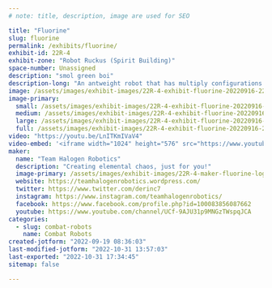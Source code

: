 ```yaml
---
# note: title, description, image are used for SEO

title: "Fluorine"
slug: fluorine
permalink: /exhibits/fluorine/
exhibit-id: 22R-4
exhibit-zone: "Robot Ruckus (Spirit Building)"
space-number: Unassigned
description: "smol green boi"
description-long: "An antweight robot that has multiply configurations to fight against a variety of opponents"
image: /assets/images/exhibit-images/22R-4-exhibit-fluorine-20220916-223757-large.jpg
image-primary: 
  small: /assets/images/exhibit-images/22R-4-exhibit-fluorine-20220916-223757-small.jpg
  medium: /assets/images/exhibit-images/22R-4-exhibit-fluorine-20220916-223757-medium.jpg
  large: /assets/images/exhibit-images/22R-4-exhibit-fluorine-20220916-223757-large.jpg
  full: /assets/images/exhibit-images/22R-4-exhibit-fluorine-20220916-223757-full.jpg
video: "https://youtu.be/LnITKmIVaV4"
video-embed: '<iframe width="1024" height="576" src="https://www.youtube.com/embed/LnITKmIVaV4?feature=oembed" frameborder="0" allow="accelerometer; autoplay; clipboard-write; encrypted-media; gyroscope; picture-in-picture" allowfullscreen title="Miami Supercon Ant Fight 2: Fluorine vs Gumbo"></iframe>'
maker: 
  name: "Team Halogen Robotics"
  description: "Creating elemental chaos, just for you!"
  image-primary: /assets/images/exhibit-images/22R-4-maker-fluorine-logo-medium.PNG
  website: https://teamhalogenrobotics.wordpress.com/
  twitter: https://www.twitter.com/derinc7
  instagram: https://www.instagram.com/teamhalogenrobotics/
  facebook: https://www.facebook.com/profile.php?id=100083856087662
  youtube: https://www.youtube.com/channel/UCf-9AJU31p9MNGzTWspqJCA
categories: 
  - slug: combat-robots
    name: Combat Robots
created-jotform: "2022-09-19 08:36:03"
last-modified-jotform: "2022-10-31 13:57:03"
last-exported: "2022-10-31 17:34:45"
sitemap: false

---
```

